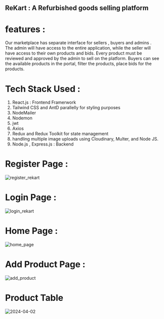 ##      ReKart : A Refurbished goods selling platform
# features : 
Our marketplace has separate interface for sellers , buyers and admins . The admin will have access to the entire application, while the seller will have access to their own products and bids. Every product must be reviewed and approved by the admin to sell on the platform.
Buyers can see the available products in the portal, filter the products, place bids for the products.

# Tech Stack Used : 

1. React.js : Frontend Framerwork
2. Tailwind CSS and AntD parallelly for styling purposes
3. NodeMailer
4. Nodemon
5. jwt
6. Axios
7. Redux and Redux Toolkit for state management
8. handling multiple image uploads using Cloudinary, Multer, and Node JS.
9. Node.js , Express.js : Backend

# Register Page : 

![register_rekart](https://github.com/Adityaweb3/ReKart/assets/100551659/f74dfe4b-dfc0-44ff-83aa-e02e926807ce)

# Login Page : 

![login_rekart](https://github.com/Adityaweb3/ReKart/assets/100551659/da0c2c68-4832-444e-8d77-8923531950e1)

# Home Page : 
![home_page](https://github.com/Adityaweb3/ReKart/assets/100551659/1cffbc09-df31-4bef-b954-83dcaf350a9b)

# Add Product Page : 
![add_product](https://github.com/Adityaweb3/ReKart/assets/100551659/27422072-e5aa-47f9-a737-eadf25743162)

# Product Table 
![2024-04-02](https://github.com/Adityaweb3/ReKart/assets/100551659/e6bf19c9-a671-436f-9ce6-10f369497531)





